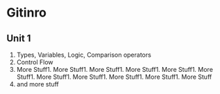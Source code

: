 # Gitinro

## Unit 1

1. Types, Variables, Logic, Comparison operators
1. Control Flow
1. More Stuff1. More Stuff1. More Stuff1. More Stuff1. More Stuff1. More Stuff1. More Stuff1. More Stuff1. More Stuff1. More Stuff1. More Stuff
1. and more stuff 

